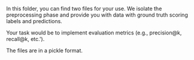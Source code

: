 In this folder, you can find two files for your use. 
We isolate the preprocessing phase and provide you with data with ground truth scoring labels and predictions.

Your task would be to implement evaluation metrics (e.g., precision@k, recall@k, etc.').

The files are in a pickle format. 
